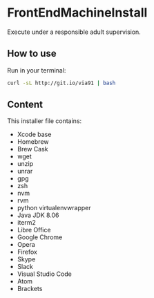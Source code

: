 # FrontEndMachineInstall

Execute under a responsible adult supervision.

## How to use

Run in your terminal:
```bash
curl -sL http://git.io/via91 | bash
```

## Content
This installer file contains:
* Xcode base
* Homebrew
* Brew Cask
* wget
* unzip
* unrar 
* gpg 
* zsh
* nvm
* rvm 
* python virtualenvwrapper
* Java JDK 8.06
* iterm2
* Libre Office
* Google Chrome
* Opera
* Firefox
* Skype
* Slack
* Visual Studio Code
* Atom
* Brackets
